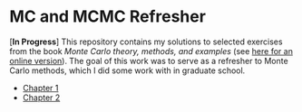 # MC and MCMC Refresher

[__In Progress__] This repository contains my solutions to selected exercises
from the book _Monte Carlo theory, methods, and examples_ (see [here for an online version](https://artowen.su.domains/mc/)).
The goal of this work was to serve as a refresher to Monte Carlo methods, which I did 
some work with in graduate school.

 - [Chapter 1](Chapter_1.pynb)
 - [Chapter 2](Chapter_2.ipynb)